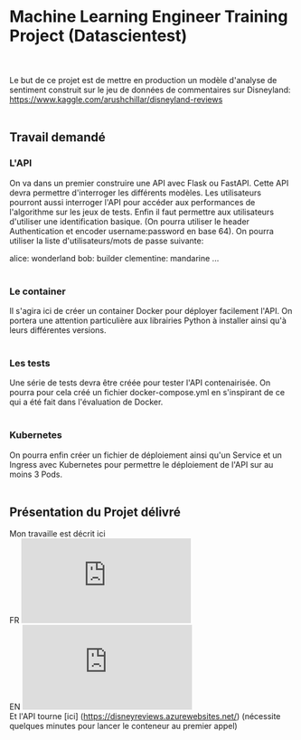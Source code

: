 # Machine Learning Engineer Training Project (Datascientest)
<br><br>
Le but de ce projet est de mettre en production un modèle d'analyse de sentiment construit sur le jeu de données de commentaires sur Disneyland: https://www.kaggle.com/arushchillar/disneyland-reviews 
<br><br>
## Travail demandé
###  L'API<br>
On va dans un premier construire une API avec Flask ou FastAPI. Cette API devra permettre d'interroger les différents modèles. Les utilisateurs pourront aussi interroger l'API pour accéder aux performances de l'algorithme sur les jeux de tests. Enfin il faut permettre aux utilisateurs d'utiliser une identification basique. (On pourra utiliser le header Authentication et encoder username:password en base 64). On pourra utiliser la liste d'utilisateurs/mots de passe suivante:

alice: wonderland
bob: builder
clementine: mandarine
...
<br><br>
### Le container<br>
Il s'agira ici de créer un container Docker pour déployer facilement l'API. On portera une attention particulière aux librairies Python à installer ainsi qu'à leurs différentes versions.
<br><br>
### Les tests<br>
Une série de tests devra être créée pour tester l'API contenairisée. On pourra pour cela créé un fichier docker-compose.yml en s'inspirant de ce qui a été fait dans l'évaluation de Docker.
<br><br>
### Kubernetes<br>
On pourra enfin créer un fichier de déploiement ainsi qu'un Service et un Ingress avec Kubernetes pour permettre le déploiement de l'API sur au moins 3 Pods.
<br><br>
## Présentation du Projet délivré<br>
Mon travaille est décrit ici
<br>
FR ![FR](https://github.com/damienld/MLE-Project/blob/main/MLEProject/Documentation%20MLE%20projet.pdf)<br>
EN ![EN](https://github.com/damienld/MLE-Project/blob/main/MLEProject/Documentation%20MLE%20projet_EN.pdf)<br>
Et l'API tourne [ici] (https://disneyreviews.azurewebsites.net/) (nécessite quelques minutes pour lancer le conteneur au premier appel)

